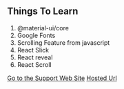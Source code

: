 ## Things To Learn

1. @material-ui/core
2. Google Fonts
3. Scrolling Feature from javascript
4. React Slick
5. React reveal
6. React Scroll

[Go to the Support Web Site](https://support.west-wind.com)
[Hosted Url](auspicious-fowl.surge.sh)
